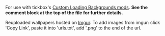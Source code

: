 For use with tickbox's [Custom Loading Backgrounds mods](https://www.nexusmods.com/warhammer40kdarktide/mods/462). **See the comment block at the top of the file for further details.**

Reuploaded wallpapers hosted on [Imgur](https://imgur.com/a/REhTk5C). To add images from imgur: click 'Copy Link', paste it into 'urls.txt', add '.png' to the end of the url.
